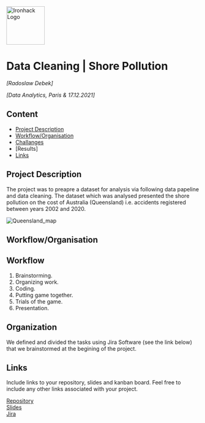 <img src="https://bit.ly/2VnXWr2" alt="Ironhack Logo" width="100"/>

# Data Cleaning | Shore Pollution 
*[Radoslaw Debek]*

*[Data Analytics, Paris & 17.12.2021]*

## Content
- [Project Description](#project-description)
- [Workflow/Organisation](#workflow)
- [Challanges](#organization)
- [Results]
- [Links](#links)

## Project Description
The project was to preapre a dataset for analysis via following data papeline and data cleaning. 
The dataset which was analysed presented the shore pollution on the cost of Australia (Queensland) i.e. accidents registered between years 2002 and 2020.

![Queensland_map](https://media.australias.guide/file/sitemedia/wp-content/uploads/sites/5/qld-regions2.jpg)

## Workflow/Organisation


## Workflow
1. Brainstorming.
2. Organizing work.
3. Coding.
4. Putting game together.
5. Trials of the game. 
6. Presentation.

## Organization
We defined and divided the tasks using Jira Software (see the link below) that we brainstormed at the begining of the project.

## Links
Include links to your repository, slides and kanban board. Feel free to include any other links associated with your project.

[Repository](https://github.com/radek-deb/Project1-MasterMind-Game)  
[Slides](https://docs.google.com/presentation/d/1QL0klNy47-UhiYv4tQwaom0f-TvZ5F_x/edit?usp=sharing&ouid=102785489791173764779&rtpof=true&sd=true)  
[Jira](https://iron-hack.atlassian.net/jira/software/projects/MMM/boards/5)  
